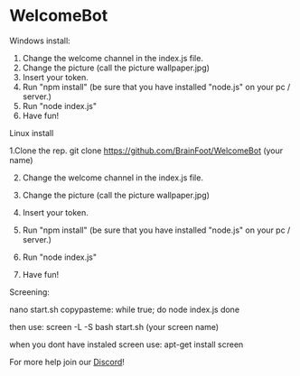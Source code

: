 # WelcomeBot
Windows install:
1. Change the welcome channel in the index.js file.
2. Change the picture (call the picture wallpaper.jpg)
3. Insert your token.
4. Run "npm install"
(be sure that you have installed "node.js" on your pc / server.)
5. Run "node index.js"
6. Have fun!

Linux install

1.Clone the rep.
git clone https://github.com/BrainFoot/WelcomeBot (your name)

2. Change the welcome channel in the index.js file.

3. Change the picture (call the picture wallpaper.jpg)

4. Insert your token.

5. Run "npm install"
(be sure that you have installed "node.js" on your pc / server.)

6. Run "node index.js"

7. Have fun!

Screening:

nano start.sh
copypasteme:
while true; do
    node index.js
done

then use:
screen -L -S bash start.sh (your screen name)

when you dont have instaled screen use:
apt-get install screen

For more help join our [Discord](https://discord.gg/GsxjQsj)!
